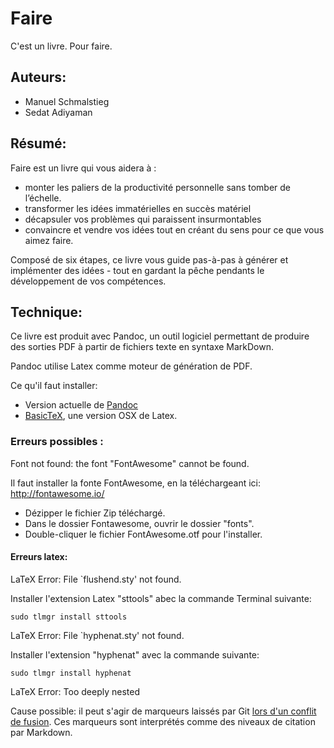 # Faire

C'est un livre. Pour faire. 

## Auteurs:

- Manuel Schmalstieg
- Sedat Adiyaman

## Résumé: 

Faire est un livre qui vous aidera à : 
- monter les paliers de la productivité personnelle sans tomber de l’échelle.
- transformer les idées immatérielles en succès matériel
- décapsuler vos problèmes qui paraissent insurmontables 
- convaincre et vendre vos idées tout en créant du sens pour ce que vous aimez faire.


Composé de six étapes, ce livre vous guide pas-à-pas à générer et implémenter des idées - tout en gardant la pêche pendants le développement de vos compétences. 

## Technique:

Ce livre est produit avec Pandoc, un outil logiciel permettant de produire des sorties PDF à partir de fichiers texte en syntaxe MarkDown.

Pandoc utilise Latex comme moteur de génération de PDF.

Ce qu'il faut installer:

- Version actuelle de [Pandoc](http://pandoc.org)
- [BasicTeX](http://www.tug.org/mactex/morepackages.html), une version OSX de Latex.

### Erreurs possibles : 


Font not found: the font "FontAwesome" cannot be found.

Il faut installer la fonte FontAwesome, en la téléchargeant ici: http://fontawesome.io/

* Dézipper le fichier Zip téléchargé.
* Dans le dossier Fontawesome, ouvrir le dossier "fonts".
* Double-cliquer le fichier FontAwesome.otf pour l'installer.

#### Erreurs latex:

LaTeX Error: File `flushend.sty' not found.

Installer l'extension Latex "sttools" abec la commande Terminal suivante:

```
sudo tlmgr install sttools
```

LaTeX Error: File `hyphenat.sty' not found.

Installer l'extension "hyphenat" avec la commande suivante:

```
sudo tlmgr install hyphenat
```

LaTeX Error: Too deeply nested

Cause possible: il peut s'agir de marqueurs laissés par Git [lors d'un conflit de fusion](http://cours-web.ch/git/troubleshooting/). Ces marqueurs sont interprétés comme des niveaux de citation par Markdown.